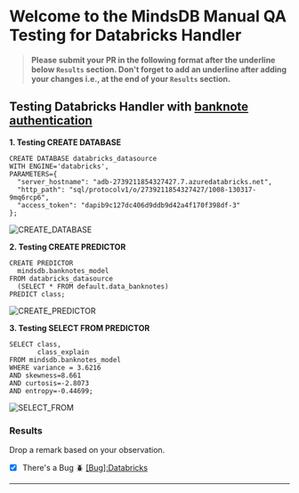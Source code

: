 # Welcome to the MindsDB Manual QA Testing for Databricks Handler

> **Please submit your PR in the following format after the underline below `Results` section. Don't forget to add an underline after adding your changes i.e., at the end of your `Results` section.**

## Testing Databricks Handler with [banknote authentication](https://archive.ics.uci.edu/ml/machine-learning-databases/00267/data_banknote_authentication.txt)

**1. Testing CREATE DATABASE**

```
CREATE DATABASE databricks_datasource
WITH ENGINE='databricks',
PARAMETERS={
  "server_hostname": "adb-2739211854327427.7.azuredatabricks.net",
  "http_path": "sql/protocolv1/o/2739211854327427/1008-130317-9mq6rcp6",
  "access_token": "dapib9c127dc406d9ddb9d42a4f170f398df-3"
};
```

![CREATE_DATABASE](https://github.com/saldanhad/mindsdb/blob/data/mindsdb/databricks/createdb.jpg)

**2. Testing CREATE PREDICTOR**

```
CREATE PREDICTOR 
  mindsdb.banknotes_model
FROM databricks_datasource
  (SELECT * FROM default.data_banknotes)
PREDICT class;
```

![CREATE_PREDICTOR](https://github.com/saldanhad/mindsdb/blob/data/mindsdb/databricks/createpred.jpg)

**3. Testing SELECT FROM PREDICTOR**

```
SELECT class, 
       class_explain 
FROM mindsdb.banknotes_model
WHERE variance = 3.6216
AND skewness=8.661
AND curtosis=-2.8073
AND entropy=-0.44699;
```

![SELECT_FROM](https://github.com/saldanhad/mindsdb/blob/data/mindsdb/databricks/selectfrom.jpg)

### Results

Drop a remark based on your observation.
- [x] There's a Bug 🪲 [[Bug]:Databricks](https://github.com/mindsdb/mindsdb/issues/3387)

---